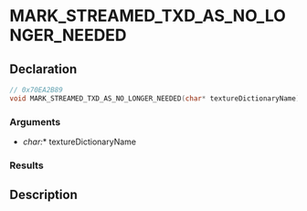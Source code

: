# MARK_STREAMED_TXD_AS_NO_LONGER_NEEDED

## Declaration
```cpp
// 0x70EA2B89
void MARK_STREAMED_TXD_AS_NO_LONGER_NEEDED(char* textureDictionaryName);
```

### Arguments
- **char*:** textureDictionaryName

### Results

## Description
